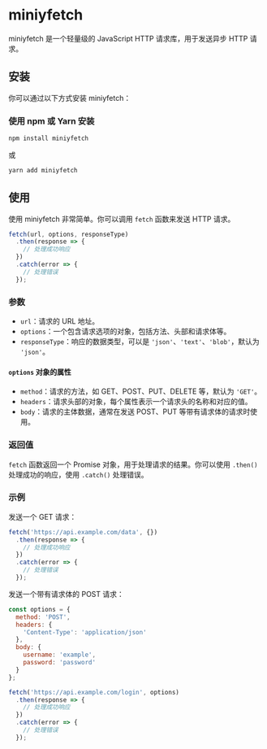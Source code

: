 # miniyfetch

miniyfetch 是一个轻量级的 JavaScript HTTP 请求库，用于发送异步 HTTP 请求。

## 安装

你可以通过以下方式安装 miniyfetch：

### 使用 npm 或 Yarn 安装

```bash
npm install miniyfetch
```

或

```bash
yarn add miniyfetch
```

## 使用

使用 miniyfetch 非常简单。你可以调用 `fetch` 函数来发送 HTTP 请求。

```javascript
fetch(url, options, responseType)
  .then(response => {
    // 处理成功响应
  })
  .catch(error => {
    // 处理错误
  });
```

### 参数

- `url`：请求的 URL 地址。
- `options`：一个包含请求选项的对象，包括方法、头部和请求体等。
- `responseType`：响应的数据类型，可以是 `'json'`、`'text'`、`'blob'`，默认为 `'json'`。

#### `options` 对象的属性

- `method`：请求的方法，如 GET、POST、PUT、DELETE 等，默认为 `'GET'`。
- `headers`：请求头部的对象，每个属性表示一个请求头的名称和对应的值。
- `body`：请求的主体数据，通常在发送 POST、PUT 等带有请求体的请求时使用。

### 返回值

`fetch` 函数返回一个 Promise 对象，用于处理请求的结果。你可以使用 `.then()` 处理成功的响应，使用 `.catch()` 处理错误。

### 示例

发送一个 GET 请求：

```javascript
fetch('https://api.example.com/data', {})
  .then(response => {
    // 处理成功响应
  })
  .catch(error => {
    // 处理错误
  });
```

发送一个带有请求体的 POST 请求：

```javascript
const options = {
  method: 'POST',
  headers: {
    'Content-Type': 'application/json'
  },
  body: {
    username: 'example',
    password: 'password'
  }
};

fetch('https://api.example.com/login', options)
  .then(response => {
    // 处理成功响应
  })
  .catch(error => {
    // 处理错误
  });
```
